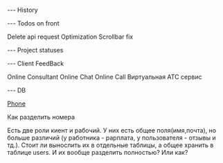 
--- History 

--- Todos on front 

Delete api request 
Optimization 
Scrollbar fix 


--- Project statuses 

--- Client FeedBack

Online Consultant
Online Chat 
Online Call  Виртуальная АТС сервис






















--- DB 

[Phone](https://petrenco.com/mysql.php?txt=168)

Как разделить номера 

Есть две роли киент и рабочий. У них есть общее поля(имя,почта), но больше различий (у работника - рарплата, у пользователя - отзывы и тд.). Стоит ли вынослить их в отдельные таблицы, а общее хранить в таблице users. И их вообще разделить полностью? Или как? 